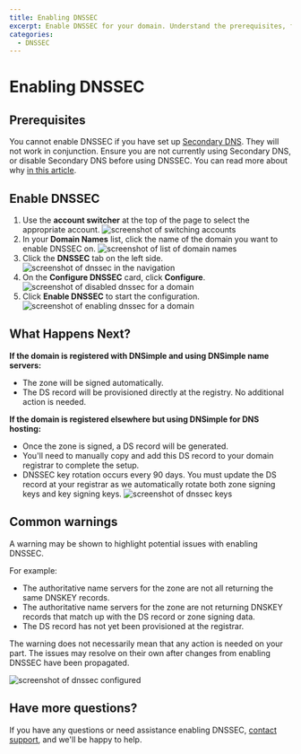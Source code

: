 ```yaml
---
title: Enabling DNSSEC
excerpt: Enable DNSSEC for your domain. Understand the prerequisites, follow the configuration steps, and know what to expect after activation.
categories:
  - DNSSEC
---
```


# Enabling DNSSEC

## Prerequisites
You cannot enable DNSSEC if you have set up [Secondary DNS](/articles/secondary-dns/). They will not work in conjunction. Ensure you are not currently using Secondary DNS, or disable Secondary DNS before using DNSSEC. You can read more about why [in this article](/articles/dnssec-and-secondary-dns/).

## Enable DNSSEC
1. Use the **account switcher** at the top of the page to select the appropriate account.
  ![screenshot of switching accounts](/files/switch-account.png)
1. In your **Domain Names** list, click the name of the domain you want to enable DNSSEC on.
  ![screenshot of list of domain names](/files/dnssec-domain-names.png)
1. Click the **DNSSEC** tab on the left side.
  ![screenshot of dnssec in the navigation](/files/dnssec-menu.png)
1. On the **Configure DNSSEC** card, click **Configure**.
  ![screenshot of disabled dnssec for a domain](/files/dnssec-disabled.png)
1. Click **Enable DNSSEC** to start the configuration.
  ![screenshot of enabling dnssec for a domain](/files/dnssec-enable.png)

## What Happens Next?
**If the domain is registered with DNSimple and using DNSimple name servers:**
- The zone will be signed automatically.
- The DS record will be provisioned directly at the registry. No additional action is needed.

**If the domain is registered elsewhere but using DNSimple for DNS hosting:**
- Once the zone is signed, a DS record will be generated.
- You'll need to manually copy and add this DS record to your domain registrar to complete the setup.
- DNSSEC key rotation occurs every 90 days. You must update the DS record at your registrar as we automatically rotate both zone signing keys and key signing keys.
![screenshot of dnssec keys](/files/dnssec-keys.png)

## Common warnings
A warning may be shown to highlight potential issues with enabling DNSSEC.

For example:
- The authoritative name servers for the zone are not all returning the same DNSKEY records.
- The authoritative name servers for the zone are not returning DNSKEY records that match up with the DS record or zone signing data.
- The DS record has not yet been provisioned at the registrar.

<info>
The warning does not necessarily mean that any action is needed on your part. The issues may resolve on their own after changes from enabling DNSSEC have been propagated.
</info>

![screenshot of dnssec configured](/files/dnssec-configured-warning.png)

## Have more questions?
If you have any questions or need assistance enabling DNSSEC, [contact support](https://dnsimple.com/contact), and we'll be happy to help.
